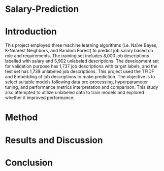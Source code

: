 # Salary-Prediction

# Introduction
This project employed three machine learning algorithms (i.e. Naïve Bayes, K-Nearest Neighbors, and Random Forest) to predict job salary based on role and requirements. The training set includes 8,000 job descriptions labelled with salary and 5,902 unlabeled descriptions. The development set for validation purpose has 1,737 job descriptions with target labels, and the test set has 1,738 unlabeled job descriptions. This project used the TFIDF and Embedding of job descriptions to make prediction. The objective is to select suitable models following data pre-processing, hyperparameter tuning, and performance metrics interpretation and comparison. This study also attempted to utilize unlabeled data to train models and explored whether it improved performance.

# Method

# Results and Discussion

# Conclusion
